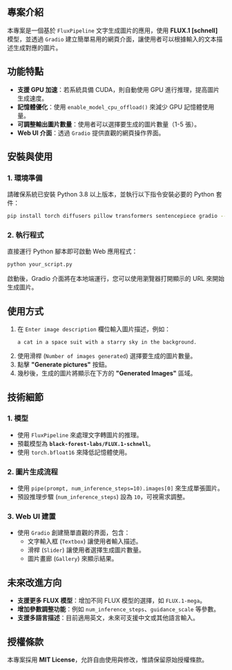 ## 專案介紹
本專案是一個基於 `FluxPipeline` 文字生成圖片的應用，使用 **FLUX.1 [schnell]** 模型，並透過 `Gradio` 建立簡單易用的網頁介面，讓使用者可以根據輸入的文本描述生成對應的圖片。

## 功能特點
- **支援 GPU 加速**：若系統具備 CUDA，則自動使用 GPU 進行推理，提高圖片生成速度。
- **記憶體優化**：使用 `enable_model_cpu_offload()` 來減少 GPU 記憶體使用量。
- **可調整輸出圖片數量**：使用者可以選擇要生成的圖片數量（1-5 張）。
- **Web UI 介面**：透過 `Gradio` 提供直觀的網頁操作界面。

## 安裝與使用
### 1. 環境準備
請確保系統已安裝 Python 3.8 以上版本，並執行以下指令安裝必要的 Python 套件：
```bash
pip install torch diffusers pillow transformers sentencepiece gradio --quiet
```

### 2. 執行程式
直接運行 Python 腳本即可啟動 Web 應用程式：
```bash
python your_script.py
```

啟動後，Gradio 介面將在本地端運行，您可以使用瀏覽器打開顯示的 URL 來開始生成圖片。

## 使用方式
1. 在 `Enter image description` 欄位輸入圖片描述，例如：
   ```
   a cat in a space suit with a starry sky in the background.
   ```
2. 使用滑桿 (`Number of images generated`) 選擇要生成的圖片數量。
3. 點擊 **"Generate pictures"** 按鈕。
4. 幾秒後，生成的圖片將顯示在下方的 **"Generated Images"** 區域。

## 技術細節
### 1. **模型**
- 使用 `FluxPipeline` 來處理文字轉圖片的推理。
- 預載模型為 **`black-forest-labs/FLUX.1-schnell`**。
- 使用 `torch.bfloat16` 來降低記憶體使用。

### 2. **圖片生成流程**
- 使用 `pipe(prompt, num_inference_steps=10).images[0]` 來生成單張圖片。
- 預設推理步驟 (`num_inference_steps`) 設為 `10`，可視需求調整。

### 3. **Web UI 建置**
- 使用 `Gradio` 創建簡單直觀的界面，包含：
  - 文字輸入框 (`Textbox`) 讓使用者輸入描述。
  - 滑桿 (`Slider`) 讓使用者選擇生成圖片數量。
  - 圖片畫廊 (`Gallery`) 來顯示結果。

## 未來改進方向
- **支援更多 FLUX 模型**：增加不同 FLUX 模型的選擇，如 `FLUX.1-mega`。
- **增加參數調整功能**：例如 `num_inference_steps`、`guidance_scale` 等參數。
- **支援多語言描述**：目前適用英文，未來可支援中文或其他語言輸入。

## 授權條款
本專案採用 **MIT License**，允許自由使用與修改，惟請保留原始授權條款。
